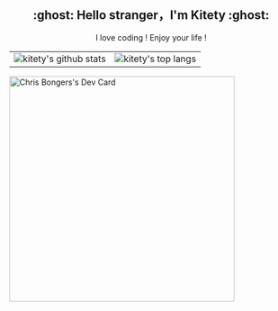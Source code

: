 <h2 align="center">:ghost: Hello stranger，I'm Kitety :ghost:</h2>

<p align="center">I love coding ! Enjoy  your life !</p>


<table>
  <tr>
    <td><img src="https://github-readme-stats.vercel.app/api?username=kitety&show_icons=true&theme=Gradient" alt="kitety's github stats"></td>
    <td><img src="https://github-readme-stats.vercel.app/api/top-langs/?username=kitety&layout=compact&hide=HTML" alt="kitety's top langs"></td>
  </tr>
 
</table>
<img src="https://cdn.jsdelivr.net/gh/kitety/kitety@master/devcard.svg" width="400" alt="Chris Bongers's Dev Card"/>

